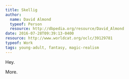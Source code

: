 ```yaml
---
title: Skellig
author:
  name: David Almond
  typeof: Person
  resource: http://dbpedia.org/resource/David_Almond
date: 2016-07-28T09:39:13-0400
resource: http://www.worldcat.org/oclc/39129781
typeof: Work
tags: young-adult, fantasy, magic-realism
---
```


Hey.

<!--more-->

More.

